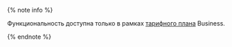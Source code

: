 {% note info %}

Функциональность доступна только в рамках [тарифного плана](../../datalens/pricing.md#service-plans) Business.

{% endnote %}